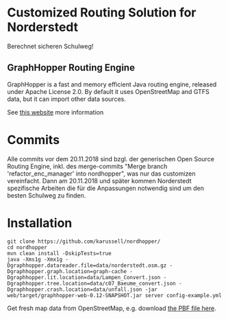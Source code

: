 # Customized Routing Solution for Norderstedt

Berechnet sicheren Schulweg!

## GraphHopper Routing Engine

GraphHopper is a fast and memory efficient Java routing engine, released under Apache License 2.0.
By default it uses OpenStreetMap and GTFS data, but it can import other data sources.

See [this website](https://github.com/graphhopper/graphhopper) more information

# Commits

Alle commits vor dem 20.11.2018 sind bzgl. der generischen Open Source
Routing Engine, inkl. des merge-commits "Merge branch 'refactor_enc_manager' into
nordhopper", was nur das customizen vereinfacht. 
Dann am 20.11.2018 und später kommen Norderstedt spezifische Arbeiten die
für die Anpassungen notwendig sind um den besten Schulweg zu finden.

# Installation

```
git clone https://github.com/karussell/nordhopper/
cd nordhopper
mvn clean install -DskipTests=true
java -Xms1g -Xmx1g -Dgraphhopper.datareader.file=data/norderstedt.osm.gz -Dgraphhopper.graph.location=graph-cache -Dgraphhopper.lit.location=data/Lampen_Convert.json -Dgraphhopper.tree.location=data/c07_Baeume_convert.json -Dgraphhopper.crash.location=data/unfall.json -jar web/target/graphhopper-web-0.12-SNAPSHOT.jar server config-example.yml
```

Get fresh map data from OpenStreetMap, e.g. download [the PBF file here](http://download.geofabrik.de/europe/germany/schleswig-holstein.html).

